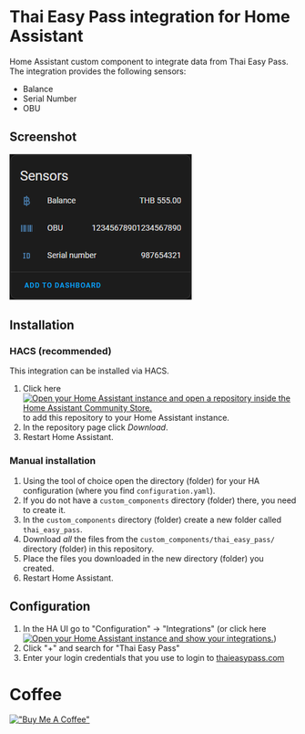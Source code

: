 # Thai Easy Pass integration for Home Assistant

Home Assistant custom component to integrate data from Thai Easy Pass. The integration provides the following sensors:

- Balance
- Serial Number
- OBU

## Screenshot

![Screenshot of sensors.](./images/screenshot_sensors.png)

## Installation

### HACS (recommended)

This integration can be installed via HACS.
1. Click here [![Open your Home Assistant instance and open a repository inside the Home Assistant Community Store.](https://my.home-assistant.io/badges/hacs_repository.svg)](https://my.home-assistant.io/redirect/hacs_repository/?owner=saxel&repository=ha-thai-easy-pass&category=integration) to add this repository to your Home Assistant instance.
1. In the repository page click *Download*.
1. Restart Home Assistant.

### Manual installation

1. Using the tool of choice open the directory (folder) for your HA configuration (where you find `configuration.yaml`).
1. If you do not have a `custom_components` directory (folder) there, you need to create it.
1. In the `custom_components` directory (folder) create a new folder called `thai_easy_pass`.
1. Download _all_ the files from the `custom_components/thai_easy_pass/` directory (folder) in this repository.
1. Place the files you downloaded in the new directory (folder) you created.
1. Restart Home Assistant.

## Configuration

1. In the HA UI go to "Configuration" -> "Integrations" (or click here [![Open your Home Assistant instance and show your integrations.](https://my.home-assistant.io/badges/integration.svg)](https://my.home-assistant.io/redirect/integrations/))
1. Click "+" and search for "Thai Easy Pass"
1. Enter your login credentials that you use to login to [thaieasypass.com][thaieasypasscom]

# Coffee

[!["Buy Me A Coffee"](https://www.buymeacoffee.com/assets/img/custom_images/black_img.png)](https://www.buymeacoffee.com/saxel)

[hacs]: https://hacs.xyz/
[thai_easy_pass]: https://github.com/saxel/ha-thai-easy-pass
[thaieasypasscom]: https://thaieasypass.com
